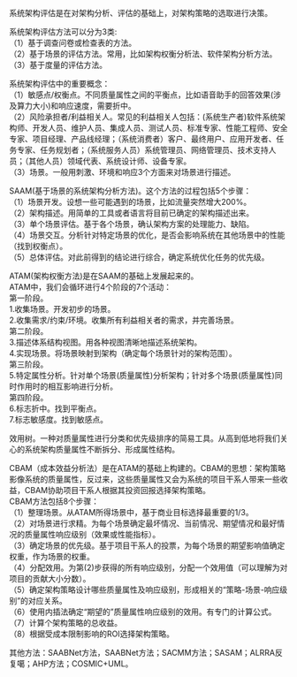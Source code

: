 系统架构评估是在对架构分析、评估的基础上，对架构策略的选取进行决策。

系统架构评估方法可以分为3类:  
（1）基于调查问卷或检查表的方法。  
（2）基于场景的评估方法。常用，比如架构权衡分析法、软件架构分析方法。  
（3）基于度量的评估方法。  

系统架构评估中的重要概念：  
（1）敏感点/权衡点。不同质量属性之间的平衡点，比如语音助手的回答效果(涉及算力大小)和响应速度，需要折中。  
（2）风险承担者/利益相关人。常见的利益相关人包括：(系统生产者)软件系统架构师、开发人员、维护人员、集成人员、测试人员、标准专家、性能工程师、安全专家、项目经理、产品线经理；（系统消费者）客户、最终用户、应用开发者、任务专家、任务规划者；（系统服务人员）系统管理员、网络管理员、技术支持人员；（其他人员）领域代表、系统设计师、设备专家。  
（3）场景。一般用刺激、环境和响应3个方面来对场景进行描述。  

SAAM(基于场景的系统架构分析方法)。这个方法的过程包括5个步骤：  
（1）场景开发。设想一些可能遇到的场景，比如流量突然增大200%。  
（2）架构描述。用简单的工具或者语言将目前已确定的架构描述出来。  
（3）单个场景评估。基于各个场景，确认架构方案的处理能力、缺陷。  
（4）场景交互。分析针对特定场景的优化，是否会影响系统在其他场景中的性能（找到权衡点）。  
（5）总体评估。对此前得到的结论进行综合，确定系统优化任务的优先级。

ATAM(架构权衡方法)是在SAAM的基础上发展起来的。  
ATAM中，我们会循环进行4个阶段的7个活动：  
第一阶段。  
1.收集场景。开发初步的场景。  
2.收集需求/约束/环境。收集所有利益相关者的需求，并完善场景。  
第二阶段。  
3.描述体系结构视图。用各种视图清晰地描述系统架构。  
4.实现场景。将场景映射到架构（确定每个场景针对的架构范围）。  
第三阶段。  
5.特定属性分析。针对单个场景(质量属性)分析架构；针对多个场景(质量属性)同时作用时的相互影响进行分析。  
第四阶段。  
6.标志折中。找到平衡点。  
7.标志敏感度。找到敏感点。  

效用树。一种对质量属性进行分类和优先级排序的简易工具。从高到低地将我们关心的系统架构质量属性不断拆分、形成属性结构。

CBAM（成本效益分析法）是在ATAM的基础上构建的。CBAM的思想：架构策略影像系统的质量属性，反过来，这些质量属性又会为系统的项目干系人带来一些收益，CBAM协助项目干系人根据其投资回报选择架构策略。  
CBAM方法包括8个步骤：  
（1）整理场景。从ATAM所得场景中，基于商业目标选择最重要的1/3。  
（2）对场景进行求精。为每个场景确定最坏情况、当前情况、期望情况和最好情况的质量属性响应级别（效果或性能指标）。  
（3）确定场景的优先级。基于项目干系人的投票，为每个场景的期望影响值确定权重，作为场景的权重。  
（4）分配效用。为第(2)步获得的所有响应级别，分配一个效用值（可以理解为对项目的贡献大小分数）。  
（5）确定架构策略设计哪些质量属性及响应级别，形成相关的“策略-场景-响应级别”的对应关系。  
（6）使用内插法确定“期望的”质量属性响应级别的效用。有专门的计算公式。  
（7）计算个架构策略的总收益。  
（8）根据受成本限制影响的ROI选择架构策略。 

其他方法：SAABNet方法，SAABNet方法；SACMM方法；SASAM；ALRRA反复噶；AHP方法；COSMIC+UML。